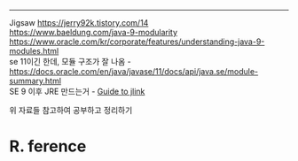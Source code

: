 - - -

Jigsaw
https://jerry92k.tistory.com/14    
https://www.baeldung.com/java-9-modularity    
https://www.oracle.com/kr/corporate/features/understanding-java-9-modules.html    
se 11이긴 한데, 모듈 구조가 잘 나옴 - https://docs.oracle.com/en/java/javase/11/docs/api/java.se/module-summary.html    
SE 9 이후 JRE 만드는거 - [Guide to jlink](https://www.baeldung.com/jlink)   

위 자료들 참고하여 공부하고 정리하기

# R. ference